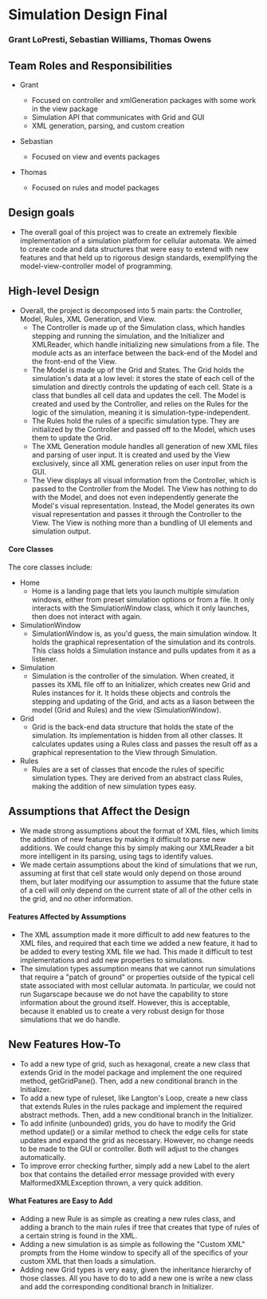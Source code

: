 # Simulation Design Final
### Grant LoPresti, Sebastian Williams, Thomas Owens

## Team Roles and Responsibilities

 * Grant
    - Focused on controller and xmlGeneration packages with some work in the view package
    - Simulation API that communicates with Grid and GUI
    - XML generation, parsing, and custom creation

 * Sebastian
    - Focused on view and events packages

 * Thomas
    - Focused on rules and model packages


## Design goals
- The overall goal of this project was to create an extremely flexible implementation of a simulation platform for cellular automata. We aimed to create code and data structures that were easy to extend with new features and that held up to rigorous design standards, exemplifying the model-view-controller model of programming.

## High-level Design
* Overall, the project is decomposed into 5 main parts: the Controller, Model, Rules, XML Generation, and View.
    * The Controller is made up of the Simulation class, which handles stepping and running the simulation, and the Initializer and XMLReader, which handle initializing new simulations from a file. The module acts as an interface between the back-end of the Model and the front-end of the View.
    * The Model is made up of the Grid and States. The Grid holds the simulation's data at a low level: it stores the state of each cell of the simulation and directly controls the updating of each cell. State is a class that bundles all cell data and updates the cell. The Model is created and used by the Controller, and relies on the Rules for the logic of the simulation, meaning it is simulation-type-independent.
    * The Rules hold the rules of a specific simulation type. They are initialized by the Controller and passed off to the Model, which uses them to update the Grid.
    * The XML Generation module handles all generation of new XML files and parsing of user input. It is created and used by the View exclusively, since all XML generation relies on user input from the GUI.
    * The View displays all visual information from the Controller, which is passed to the Controller from the Model. The View has nothing to do with the Model, and does not even independently generate the Model's visual representation. Instead, the Model generates its own visual representation and passes it through the Controller to the View. The View is nothing more than a bundling of UI elements and simulation output.

#### Core Classes
The core classes include:
* Home
    * Home is a landing page that lets you launch multiple simulation windows, either from preset simulation options or from a file. It only interacts with the SimulationWindow class, which it only launches, then does not interact with again.
* SimulationWindow
    * SimulationWindow is, as you'd guess, the main simulation window. It holds the graphical representation of the simulation and its controls. This class holds a Simulation instance and pulls updates from it as a listener.
* Simulation
    * Simulation is the controller of the simulation. When created, it passes its XML file off to an Initializer, which creates new Grid and Rules instances for it. It holds these objects and controls the stepping and updating of the Grid, and acts as a liason between the model (Grid and Rules) and the view (SimulationWindow). 
* Grid
    * Grid is the back-end data structure that holds the state of the simulation. Its implementation is hidden from all other classes. It calculates updates using a Rules class and passes the result off as a graphical representation to the View through Simulation.
* Rules
    * Rules are a set of classes that encode the rules of specific simulation types. They are derived from an abstract class Rules, making the addition of new simulation types easy.

## Assumptions that Affect the Design
* We made strong assumptions about the format of XML files, which limits the addition of new features by making it difficult to parse new additions. We could change this by simply making our XMLReader a bit more intelligent in its parsing, using tags to identify values.
* We made certain assumptions about the kind of simulations that we run, assuming at first that cell state would only depend on those around them, but later modifying our assumption to assume that the future state of a cell will only depend on the current state of all of the other cells in the grid, and no other information.

#### Features Affected by Assumptions
* The XML assumption made it more difficult to add new features to the XML files, and required that each time we added a new feature, it had to be added to every testing XML file we had. This made it difficult to test implementations and add new properties to simulations.
* The simulation types assumption means that we cannot run simulations that require a "patch of ground" or properties outside of the typical cell state associated with most cellular automata. In particular, we could not run Sugarscape because we do not have the capability to store information about the ground itself. However, this is acceptable, because it enabled us to create a very robust design for those simulations that we do handle.

## New Features How-To
* To add a new type of grid, such as hexagonal, create a new class that extends Grid in the model package and implement the one required method, getGridPane(). Then, add a new conditional branch in the Initializer.
* To add a new type of ruleset, like Langton's Loop, create a new class that extends Rules in the rules package and implement the required abstract methods. Then, add a new conditional branch in the Initializer.
* To add infinite (unbounded) grids, you do have to modify the Grid method update() or a similar method to check the edge cells for state updates and expand the grid as necessary. However, no change needs to be made to the GUI or controller. Both will adjust to the changes automatically.
* To improve error checking further, simply add a new Label to the alert box that contains the detailed error message provided with every MalformedXMLException thrown, a very quick addition.

#### What Features are Easy to Add
 - Adding a new Rule is as simple as creating a new rules class, and adding a branch to the main
  rules if tree that creates that type of rules of a certain string is found in the XML.
 - Adding a new simulation is as simple as following the "Custom XML" prompts from the Home
  window to specify all of the specifics of your custom XML that then loads a simulation.
 - Adding new Grid types is very easy, given the inheritance hierarchy of those classes. All you have to do to add a new one is write a new class and add the corresponding conditional branch in Initializer.

